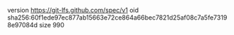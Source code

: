 version https://git-lfs.github.com/spec/v1
oid sha256:60f1ede97ec877ab15663e72ce864a66bec7821d25af08c7a5fe73198e97084d
size 990
